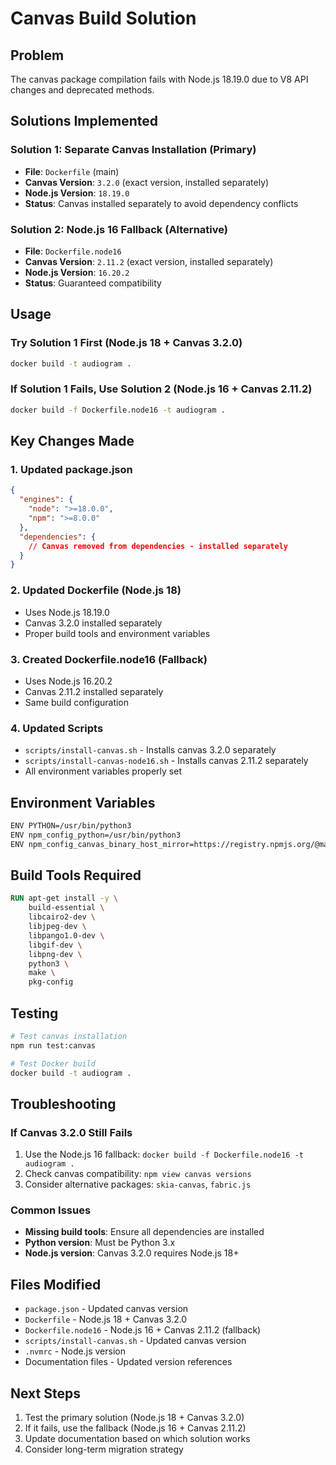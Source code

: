 # Canvas Build Solution

## Problem
The canvas package compilation fails with Node.js 18.19.0 due to V8 API changes and deprecated methods.

## Solutions Implemented

### Solution 1: Separate Canvas Installation (Primary)
- **File**: `Dockerfile` (main)
- **Canvas Version**: `3.2.0` (exact version, installed separately)
- **Node.js Version**: `18.19.0`
- **Status**: Canvas installed separately to avoid dependency conflicts

### Solution 2: Node.js 16 Fallback (Alternative)
- **File**: `Dockerfile.node16`
- **Canvas Version**: `2.11.2` (exact version, installed separately)
- **Node.js Version**: `16.20.2`
- **Status**: Guaranteed compatibility

## Usage

### Try Solution 1 First (Node.js 18 + Canvas 3.2.0)
```bash
docker build -t audiogram .
```

### If Solution 1 Fails, Use Solution 2 (Node.js 16 + Canvas 2.11.2)
```bash
docker build -f Dockerfile.node16 -t audiogram .
```

## Key Changes Made

### 1. Updated package.json
```json
{
  "engines": {
    "node": ">=18.0.0",
    "npm": ">=8.0.0"
  },
  "dependencies": {
    // Canvas removed from dependencies - installed separately
  }
}
```

### 2. Updated Dockerfile (Node.js 18)
- Uses Node.js 18.19.0
- Canvas 3.2.0 installed separately
- Proper build tools and environment variables

### 3. Created Dockerfile.node16 (Fallback)
- Uses Node.js 16.20.2
- Canvas 2.11.2 installed separately
- Same build configuration

### 4. Updated Scripts
- `scripts/install-canvas.sh` - Installs canvas 3.2.0 separately
- `scripts/install-canvas-node16.sh` - Installs canvas 2.11.2 separately
- All environment variables properly set

## Environment Variables
```bash
ENV PYTHON=/usr/bin/python3
ENV npm_config_python=/usr/bin/python3
ENV npm_config_canvas_binary_host_mirror=https://registry.npmjs.org/@mapbox/node-pre-gyp-github-releases/download/
```

## Build Tools Required
```dockerfile
RUN apt-get install -y \
    build-essential \
    libcairo2-dev \
    libjpeg-dev \
    libpango1.0-dev \
    libgif-dev \
    libpng-dev \
    python3 \
    make \
    pkg-config
```

## Testing
```bash
# Test canvas installation
npm run test:canvas

# Test Docker build
docker build -t audiogram .
```

## Troubleshooting

### If Canvas 3.2.0 Still Fails
1. Use the Node.js 16 fallback: `docker build -f Dockerfile.node16 -t audiogram .`
2. Check canvas compatibility: `npm view canvas versions`
3. Consider alternative packages: `skia-canvas`, `fabric.js`

### Common Issues
- **Missing build tools**: Ensure all dependencies are installed
- **Python version**: Must be Python 3.x
- **Node.js version**: Canvas 3.2.0 requires Node.js 18+

## Files Modified
- `package.json` - Updated canvas version
- `Dockerfile` - Node.js 18 + Canvas 3.2.0
- `Dockerfile.node16` - Node.js 16 + Canvas 2.11.2 (fallback)
- `scripts/install-canvas.sh` - Updated canvas version
- `.nvmrc` - Node.js version
- Documentation files - Updated version references

## Next Steps
1. Test the primary solution (Node.js 18 + Canvas 3.2.0)
2. If it fails, use the fallback (Node.js 16 + Canvas 2.11.2)
3. Update documentation based on which solution works
4. Consider long-term migration strategy
